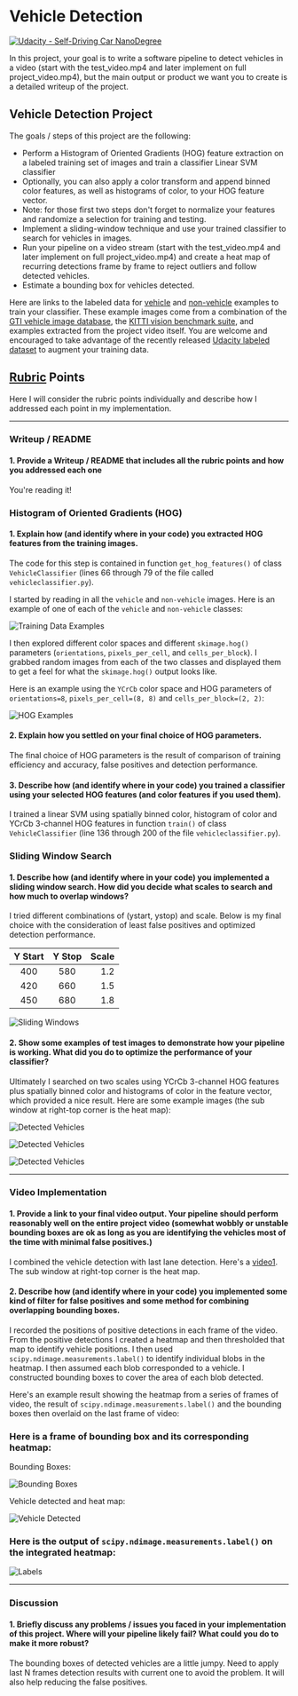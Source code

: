 # Vehicle Detection
[![Udacity - Self-Driving Car NanoDegree](https://s3.amazonaws.com/udacity-sdc/github/shield-carnd.svg)](http://www.udacity.com/drive)


In this project, your goal is to write a software pipeline to detect vehicles in a video (start with the test_video.mp4 and later implement on full project_video.mp4), but the main output or product we want you to create is a detailed writeup of the project.  

**Vehicle Detection Project**
---

The goals / steps of this project are the following:

* Perform a Histogram of Oriented Gradients (HOG) feature extraction on a labeled training set of images and train a classifier Linear SVM classifier
* Optionally, you can also apply a color transform and append binned color features, as well as histograms of color, to your HOG feature vector.
* Note: for those first two steps don't forget to normalize your features and randomize a selection for training and testing.
* Implement a sliding-window technique and use your trained classifier to search for vehicles in images.
* Run your pipeline on a video stream (start with the test_video.mp4 and later implement on full project_video.mp4) and create a heat map of recurring detections frame by frame to reject outliers and follow detected vehicles.
* Estimate a bounding box for vehicles detected.

Here are links to the labeled data for [vehicle](https://s3.amazonaws.com/udacity-sdc/Vehicle_Tracking/vehicles.zip) and [non-vehicle](https://s3.amazonaws.com/udacity-sdc/Vehicle_Tracking/non-vehicles.zip) examples to train your classifier.  These example images come from a combination of the [GTI vehicle image database](http://www.gti.ssr.upm.es/data/Vehicle_database.html), the [KITTI vision benchmark suite](http://www.cvlibs.net/datasets/kitti/), and examples extracted from the project video itself.   You are welcome and encouraged to take advantage of the recently released [Udacity labeled dataset](https://github.com/udacity/self-driving-car/tree/master/annotations) to augment your training data.  

[//]: # (Image References)
[train_images]: output_images/train_images.jpg
[HOG_examples]: output_images/HOG_examples.jpg
[sliding_windows]: output_images/sliding_windows.jpg
[detected_test1]: output_images/detected_test1.jpg
[detected_test3]: output_images/detected_test3.jpg
[detected_test4]: output_images/detected_test4.jpg
[bounding_boxes]: output_images/bounding_boxes.jpg
[labels_map]: output_images/labels_map.jpg
[video1]: output_videos/detect_project_video.mp4

## [Rubric](https://review.udacity.com/#!/rubrics/513/view) Points

Here I will consider the rubric points individually and describe how I addressed each point in my implementation.  

---
### Writeup / README

#### 1. Provide a Writeup / README that includes all the rubric points and how you addressed each one  

You're reading it!

### Histogram of Oriented Gradients (HOG)

#### 1. Explain how (and identify where in your code) you extracted HOG features from the training images.

The code for this step is contained in function `get_hog_features()` of class `VehicleClassifier` (lines 66 through 79 of the file called `vehicleclassifier.py`).  

I started by reading in all the `vehicle` and `non-vehicle` images.  Here is an example of one of each of the `vehicle` and `non-vehicle` classes:

![Training Data Examples][train_images]

I then explored different color spaces and different `skimage.hog()` parameters (`orientations`, `pixels_per_cell`, and `cells_per_block`).  I grabbed random images from each of the two classes and displayed them to get a feel for what the `skimage.hog()` output looks like.

Here is an example using the `YCrCb` color space and HOG parameters of `orientations=8`, `pixels_per_cell=(8, 8)` and `cells_per_block=(2, 2)`:

![HOG Examples][HOG_examples]

#### 2. Explain how you settled on your final choice of HOG parameters.

The final choice of HOG parameters is the result of comparison of training efficiency and accuracy, false positives and detection performance.

#### 3. Describe how (and identify where in your code) you trained a classifier using your selected HOG features (and color features if you used them).

I trained a linear SVM using spatially binned color, histogram of color and YCrCb 3-channel HOG features in function `train()` of class `VehicleClassifier` (line 136 through 200 of the file `vehicleclassifier.py`).

### Sliding Window Search

#### 1. Describe how (and identify where in your code) you implemented a sliding window search.  How did you decide what scales to search and how much to overlap windows?

I tried different combinations of (ystart, ystop) and scale. Below is my final choice with the consideration of least false positives and optimized detection performance.

| Y Start  | Y Stop   |   Scale |
|:--------:|:--------:|--------:|
| 400      | 580      | 1.2     |
| 420      | 660      | 1.5     |
| 450      | 680      | 1.8     |

![Sliding Windows][sliding_windows]

#### 2. Show some examples of test images to demonstrate how your pipeline is working.  What did you do to optimize the performance of your classifier?

Ultimately I searched on two scales using YCrCb 3-channel HOG features plus spatially binned color and histograms of color in the feature vector, which provided a nice result.  Here are some example images (the sub window at right-top corner is the heat map):

![Detected Vehicles][detected_test1]

![Detected Vehicles][detected_test3]

![Detected Vehicles][detected_test4]

---

### Video Implementation

#### 1. Provide a link to your final video output.  Your pipeline should perform reasonably well on the entire project video (somewhat wobbly or unstable bounding boxes are ok as long as you are identifying the vehicles most of the time with minimal false positives.)
I combined the vehicle detection with last lane detection. Here's a [video1](output_videos/detect_project_video.mp4).
The sub window at right-top corner is the heat map.

#### 2. Describe how (and identify where in your code) you implemented some kind of filter for false positives and some method for combining overlapping bounding boxes.

I recorded the positions of positive detections in each frame of the video.  From the positive detections I created a heatmap and then thresholded that map to identify vehicle positions.  I then used `scipy.ndimage.measurements.label()` to identify individual blobs in the heatmap.  I then assumed each blob corresponded to a vehicle.  I constructed bounding boxes to cover the area of each blob detected.  

Here's an example result showing the heatmap from a series of frames of video, the result of `scipy.ndimage.measurements.label()` and the bounding boxes then overlaid on the last frame of video:

### Here is a frame of bounding box and its corresponding heatmap:

Bounding Boxes:

![Bounding Boxes][bounding_boxes]

Vehicle detected and heat map:

![Vehicle Detected][detected_test1]

### Here is the output of `scipy.ndimage.measurements.label()` on the integrated heatmap:

![Labels][labels_map]

---

### Discussion

#### 1. Briefly discuss any problems / issues you faced in your implementation of this project.  Where will your pipeline likely fail?  What could you do to make it more robust?

The bounding boxes of detected vehicles are a little jumpy. Need to apply last N frames detection results with current one to avoid the problem. It will also help reducing the false positives.
